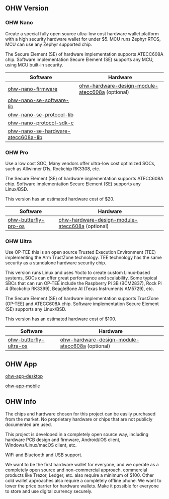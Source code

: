 ## OHW Version

### OHW Nano
Create a special fully open source ultra-low cost hardware wallet platform with a high security hardware wallet for under $5. MCU runs Zephyr RTOS, MCU can use any Zephyr supported chip.

The Secure Element (SE) of hardware implementation supports ATECC608A chip. Software implementation Secure Element (SE) supports any MCU, using MCU built-in security.

| Software                                                     | Hardware                                                     |
| ------------------------------------------------------------ | ------------------------------------------------------------ |
| [ohw-nano-firmware](https://github.com/open-hardware-wallet/ohw-nano-firmware) | [ohw-hardware-design-module-atecc608a](https://github.com/open-hardware-wallet/ohw-hardware-design-module-atecc608a) (optional) |
| [ohw-nano-se-software-lib](https://github.com/open-hardware-wallet/ohw-nano-se-software-lib) |                                                              |
| [ohw-nano-se-protocol-lib](https://github.com/open-hardware-wallet/ohw-nano-se-protocol-lib) |                                                              |
| [ohw-nano-protocol-sdk-c](https://github.com/open-hardware-wallet/ohw-nano-protocol-sdk-c) |                                                              |
| [ohw-nano-se-hardware-atecc608a-lib](https://github.com/open-hardware-wallet/ohw-nano-se-hardware-atecc608a-lib) |                                                              |


### OHW Pro
Use a low cost SOC, Many vendors offer ultra-low cost optimized SOCs, such as Allwinner D1s, Rockchip RK3308, etc. 

The Secure Element (SE) of hardware implementation supports ATECC608A chip. Software implementation Secure Element (SE) supports any Linux/BSD.

This version has an estimated hardware cost of $20.

| Software                                                     | Hardware                                                     |
| ------------------------------------------------------------ | ------------------------------------------------------------ |
| [ohw-butterfly-pro-os](https://github.com/Butterfly-OHW/ohw-butterfly-pro-os) | [ohw-hardware-design-module-atecc608a](https://github.com/open-hardware-wallet/ohw-hardware-design-module-atecc608a) (optional) |

### OHW Ultra
Use OP-TEE this is an open source Trusted Execution Environment (TEE) implementing the Arm TrustZone technology. TEE technology has the same security as a standalone hardware security chip. 

This version runs Linux and uses Yocto to create custom Linux-based systems, SOCs can offer great performance and scalability. Some typical SBCs that can run OP-TEE include the Raspberry Pi 3B (BCM2837), Rock Pi 4 (Rockchip RK3399), BeagleBone AI (Texas Instruments AM5729), etc. 

The Secure Element (SE) of hardware implementation supports TrustZone (OP-TEE) and ATECC608A chip. Software implementation Secure Element (SE) supports any Linux/BSD. 

This version has an estimated hardware cost of $100.

| Software                                                     | Hardware                                                     |
| ------------------------------------------------------------ | ------------------------------------------------------------ |
| [ohw-butterfly-ultra-os](https://github.com/Butterfly-OHW/ohw-butterfly-ultra-os) | [ohw-hardware-design-module-atecc608a](https://github.com/open-hardware-wallet/ohw-hardware-design-module-atecc608a) (optional) |

## OHW App

[ohw-app-desktop](https://github.com/open-hardware-wallet/ohw-app-desktop)

[ohw-app-mobile](https://github.com/open-hardware-wallet/ohw-app-mobile)

## OHW Info
The chips and hardware chosen for this project can be easily purchased from the market. No proprietary hardware or chips that are not publicly documented are used.

This project is developed in a completely open source way, including hardware PCB design and firmware, Android/iOS client, Windows/Linux/macOS client, etc.

WiFi and Bluetooth and USB support.

We want to be the first hardware wallet for everyone, and we operate as a completely open source and non-commercial approach. commercial products like Trezor, Ledger, etc. also require a minimum of $100. Other cold wallet approaches also require a completely offline phone. We want to lower the price barrier for hardware wallets. Make it possible for everyone to store and use digital currency securely.

